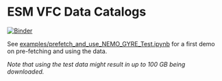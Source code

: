 # ESM VFC Data Catalogs

[![Binder](https://mybinder.org/badge_logo.svg)](https://mybinder.org/v2/gh/esm-vfc/esm-vfc-stacks/master?urlpath=git-pull?repo=https://github.com/esm-vfc/esm-vfc-catalogs%26amp%3Bbranch=master%26amp%3Burlpath=lab/tree/esm-vfc-catalogs/examples/%3Fautodecode)

See [examples/prefetch_and_use_NEMO_GYRE_Test.ipynb](https://nbviewer.jupyter.org/github/ESM-VFC/esm-vfc-catalogs/blob/master/examples/prefetch_and_use_NEMO_GYRE_Test.ipynb) for a first demo on pre-fetching and using the data.

_Note that using the test data might result in up to 100 GB being downloaded._
